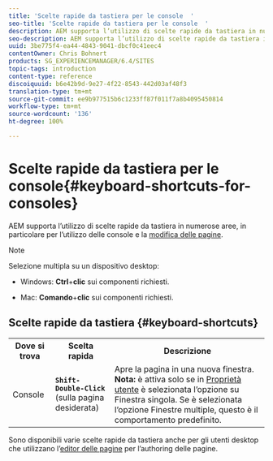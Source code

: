 ```yaml
---
title: 'Scelte rapide da tastiera per le console  '
seo-title: 'Scelte rapide da tastiera per le console  '
description: AEM supporta l’utilizzo di scelte rapide da tastiera in numerose aree, in particolare per l’utilizzo delle console e la modifica delle pagine.
seo-description: AEM supporta l’utilizzo di scelte rapide da tastiera in numerose aree, in particolare per l’utilizzo delle console e la modifica delle pagine.
uuid: 3be775f4-ea44-4843-9041-dbcf0c41eec4
contentOwner: Chris Bohnert
products: SG_EXPERIENCEMANAGER/6.4/SITES
topic-tags: introduction
content-type: reference
discoiquuid: b6e42b9d-9e27-4f22-8543-442d03af48f3
translation-type: tm+mt
source-git-commit: ee9b977515b6c1233ff87f011f7a8b4095450814
workflow-type: tm+mt
source-wordcount: '136'
ht-degree: 100%

---
```



# Scelte rapide da tastiera per le console{#keyboard-shortcuts-for-consoles}

AEM supporta l’utilizzo di scelte rapide da tastiera in numerose aree, in particolare per l’utilizzo delle console e la [modifica delle pagine](/help/sites-classic-ui-authoring/classic-page-author-keyboard-shortcuts.md).

>[!NOTE]
>
>Selezione multipla su un dispositivo desktop:
>
>* Windows: **Ctrl**+**clic** sui componenti richiesti.
>
>* Mac: **Comando**+**clic** sui componenti richiesti.
>



## Scelte rapide da tastiera {#keyboard-shortcuts}

<table> 
 <tbody> 
  <tr> 
   <th>Dove si trova</th> 
   <th>Scelta rapida</th> 
   <th>Descrizione</th> 
  </tr> 
  <tr> 
   <td>Console</td> 
   <td><strong><code>Shift-Double-Click</code></strong><br /> (sulla pagina desiderata)</td> 
   <td>Apre la pagina in una nuova finestra.<br />
<strong>Nota:</strong> è attiva solo se in <a href="/help/sites-classic-ui-authoring/author-env-user-props.md">Proprietà utente</a> è selezionata l’opzione su Finestra singola. Se è selezionata l’opzione Finestre multiple, questo è il comportamento predefinito.</td> 
  </tr> 
 </tbody> 
</table>

Sono disponibili varie scelte rapide da tastiera anche per gli utenti desktop che utilizzano l’[editor delle pagine](/help/sites-classic-ui-authoring/classic-page-author-keyboard-shortcuts.md) per l’authoring delle pagine.
